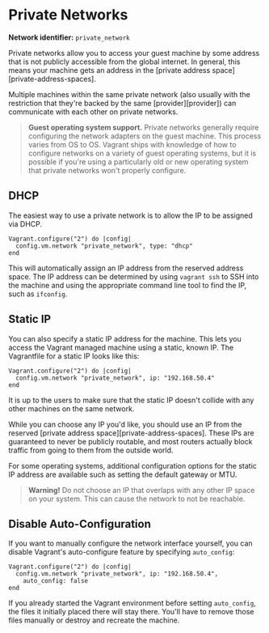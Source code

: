 
# Private Networks

**Network identifier:** `private_network`

Private networks allow you to access your guest machine by some address that is not publicly accessible from the global internet. In general, this means your machine gets an address in the [private address space][private-address-spaces].

Multiple machines within the same private network (also usually with the restriction that they're backed by the same [provider][provider]) can communicate with each other on private networks.

> **Guest operating system support.** Private networks generally require configuring the network adapters on the guest machine. This process varies from OS to OS. Vagrant ships with knowledge of how to configure networks on a variety of guest operating systems, but it is possible if you're using a particularly old or new operating system that private networks won't properly configure.

## DHCP

The easiest way to use a private network is to allow the IP to be assigned via DHCP.
```
Vagrant.configure("2") do |config|
  config.vm.network "private_network", type: "dhcp"
end
```
This will automatically assign an IP address from the reserved address space. The IP address can be determined by using `vagrant ssh` to SSH into the machine and using the appropriate command line tool to find the IP, such as `ifconfig`.

## Static IP

You can also specify a static IP address for the machine. This lets you access the Vagrant managed machine using a static, known IP. The Vagrantfile for a static IP looks like this:
```
Vagrant.configure("2") do |config|
  config.vm.network "private_network", ip: "192.168.50.4"
end
```
It is up to the users to make sure that the static IP doesn't collide with any other machines on the same network.

While you can choose any IP you'd like, you should use an IP from the reserved [private address space][private-address-spaces]. These IPs are guaranteed to never be publicly routable, and most routers actually block traffic from going to them from the outside world.

For some operating systems, additional configuration options for the static IP address are available such as setting the default gateway or MTU.

> **Warning!** Do not choose an IP that overlaps with any other IP space on your system. This can cause the network to not be reachable.

## Disable Auto-Configuration

If you want to manually configure the network interface yourself, you can disable Vagrant's auto-configure feature by specifying `auto_config`:
```
Vagrant.configure("2") do |config|
  config.vm.network "private_network", ip: "192.168.50.4",
    auto_config: false
end
```
If you already started the Vagrant environment before setting `auto_config`, the files it initially placed there will stay there. You'll have to remove those files manually or destroy and recreate the machine.

[private-addres-spaces]: http://en.wikipedia.org/wiki/Private_network#Private_IPv4_address_spaces
[providers]: https://docs.vagrantup.com/v2/providers/